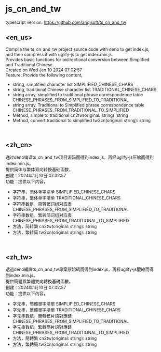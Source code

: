 # js_cn_and_tw
typescript version: https://github.com/anqisoft/ts_cn_and_tw
## <en_us>
Compile the ts_cn_and_tw project source code with deno to get index.js, and then compress it with uglify-js to get index.min.js.<br>
Provides basic functions for bidirectional conversion between Simplified and Traditional Chinese.<br>
Created on Wed Jan 10 2024 07:02:57<br>
Feature: Provide the following content,<ul>
  <li>string, simplified character list SIMPLIFIED_CHINESE_CHARS</li>
  <li>string, traditional Chinese character list TRADITIONAL_CHINESE_CHARS</li>
  <li>string array, simplified to traditional phrase correspondence table CHINESE_PHRASES_FROM_SIMPLIFIED_TO_TRADITIONAL</li>
  <li>string array, Traditional to Simplified phrase correspondence table CHINESE_PHRASES_FROM_TRADITIONAL_TO_SIMPLIFIED</li>
  <li>Method, simple to traditional cn2tw(original: string): string</li>
  <li>Method, convert traditional to simplified tw2cn(original: string): string</li>
</ul>
</en_us><br>

## <zh_cn>
通过deno编译ts_cn_and_tw项目源码而得到index.js，再经uglify-js压缩而得到index.min.js。<br>
提供简体与繁体双向转换基础函数。<br>
创建：2024年1月10日 07:02:57<br>
功能：提供以下内容，<ul>
<li>字符串，简体单字清单 SIMPLIFIED_CHINESE_CHARS</li>
<li>字符串，繁体单字清单 TRADITIONAL_CHINESE_CHARS</li>
<li>字符串数组，简转繁词组对应表 CHINESE_PHRASES_FROM_SIMPLIFIED_TO_TRADITIONAL</li>
<li>字符串数组，繁转简词组对应表 CHINESE_PHRASES_FROM_TRADITIONAL_TO_SIMPLIFIED</li>
<li>方法，简转繁 cn2tw(original: string): string</li>
<li>方法，繁转简 tw2cn(original: string): string</li></li>
</ul>
</zh_cn><br>

## <zh_tw>
透過deno編譯ts_cn_and_tw專案原始碼而得到index.js，再經uglify-js壓縮而得到index.min.js。<br>
提供簡體與繁體雙向轉換基礎函數。<br>
創建：2024年1月10日 07:02:57<br>
功能：提供以下內容，<ul>
  <li>字元串，簡體單字清單 SIMPLIFIED_CHINESE_CHARS</li>
  <li>字元串，繁體單字清單 TRADITIONAL_CHINESE_CHARS</li>
  <li>字元串數組，簡轉繁片語對應錶 CHINESE_PHRASES_FROM_SIMPLIFIED_TO_TRADITIONAL</li>
  <li>字元串數組，繁轉簡片語對應錶 CHINESE_PHRASES_FROM_TRADITIONAL_TO_SIMPLIFIED</li>
  <li>方法，簡轉繁 cn2tw(original: string): string</li>
  <li>方法，繁轉簡 tw2cn(original: string): string</li>
</ul>
</zh_tw>
